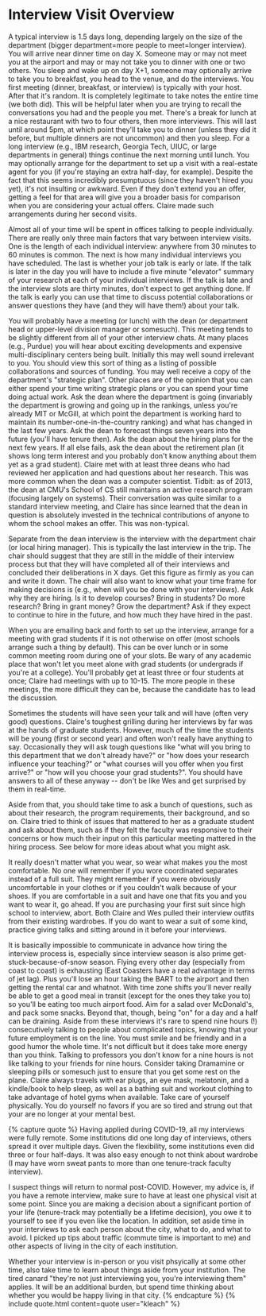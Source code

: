 # Interview Visit Overview

A typical interview is 1.5 days long, depending largely on the size of the
department (bigger department=more people to meet=longer
interview). You will arrive near dinner time on day X. Someone may or may not
meet you at the airport and may or may not take you to dinner with one or two
others. You sleep and wake up on day X+1, someone may optionally arrive to take
you to breakfast, you head to the venue, and do the interviews. You first
meeting (dinner, breakfast, or interview) is typically with your host. After that it's random. It is completely
legitimate to take notes the entire time (we both did).  This will be 
helpful later when you are trying to recall the conversations you had and the
people you met.  There's a break for lunch at a nice restaurant with two to four
others, then more interviews. This will last until around 5pm, at which point
they'll take you to dinner (unless they did it before, but multiple dinners are
not uncommon) and then you sleep.  For a long interview (e.g., IBM research,
Georgia Tech, UIUC, or large departments in general) things continue the next
morning until lunch. You may optionally arrange for the department to set up a
visit with a real-estate agent for you (if you're staying an extra half-day, for
example). Despite the fact that this seems incredibly presumptuous (since they
haven't hired you yet), it's not insulting or awkward. Even if they don't extend
you an offer, getting a feel for that area will give you a broader basis for
comparison when you are considering your actual offers.  Claire made such
arrangements during her second visits.

Almost all of your time will be spent in offices talking to people
individually. There are really only three main factors that vary between
interview visits. One is the length of each individual interview: anywhere
from 30 minutes to 60 minutes is common. The next is how many individual
interviews you have scheduled. The last is whether your job talk is early
or late. If the talk is later in the day you will have to include a five
minute "elevator" summary of your research at each of your individual
interviews. If the talk is late and the interview slots are thirty minutes,
don't expect to get anything done. If the talk is early you can use that
time to discuss potential collaborations or answer questions they have (and
they will have them!) about your talk. 
 
You will probably have a meeting (or lunch) with the dean (or department
head or upper-level division manager or somesuch). This meeting tends to be
slightly different from all of your other interview chats. At many places
(e.g., Purdue) you will hear about exciting developments and expensive
multi-disciplinary centers being built. Initially this may well sound
irrelevant to you. You should view this sort of thing as a listing of
possible collaborations and sources of funding. You may well receive a copy
of the department's "strategic plan". Other places are of the opinion that
you can either spend your time writing strategic plans or you can spend
your time doing actual work. Ask the dean where the department is going
(invariably the department is growing and going up in the rankings, unless
you're already MIT or McGill, at which point the department is working
hard to maintain its number-one-in-the-country ranking) and what has
changed in the last few years. Ask the dean to forecast things seven years
into the future (you'll have tenure then). Ask the dean about the hiring
plans for the next few years. If all else fails, ask the dean
about the retirement plan (it shows long term interest and you probably
don't know anything about them yet as a grad student). 
Claire met with at least three deans who had reviewed her application and had
questions about her research.  This was more common when the dean was a computer
scientist. Tidbit: as of 2013, the dean at CMU's School of CS still maintains an
active research program (focusing largely on systems).  Their conversation was
quite similar to a standard interview meeting, and Claire has since learned that
the dean in question is absolutely invested in the technical contributions of
anyone to whom the school makes an offer. This was non-typical.

Separate from the dean interview is the interview with the department chair
(or local hiring manager). This is typically the last interview in the
trip. The chair should suggest that they are still in the middle of their
interview process but that they will have completed all of their interviews
and concluded their deliberations in X days. Get this figure as firmly as
you can and write it down. The chair will also want to know what your
time frame for making decisions is (e.g., when will you be done with
your interviews). Ask why they are hiring. Is it to develop courses? Bring
in students? Do more research? Bring in grant money? Grow the department?  Ask
if they expect to continue to hire in the future, and how much they have hired
in the past.

When you are emailing back and forth to set up the interview, arrange for a
meeting with grad students if it is not otherwise on offer (most schools arrange
such a thing by default). This can be over lunch or in some common meeting room
during one of your slots. Be wary of any academic place that won't let you meet alone
with grad students (or undergrads if you're at a college). You'll probably get
at least three or four students at once; Claire had meetings with up to
10-15. The more people in these meetings, the more difficult they can be,
because the candidate has to lead the discussion. 

Sometimes the students will have seen your talk and will have (often very good)
questions.  Claire's toughest grilling during her interviews by far was at the
hands of graduate students.  However, much of the time the students will be
young (first or second year) and often won't really have anything to say.
Occasionally they will ask tough questions like "what will you bring to this
department that we don't already have?" or "how does your research influence
your teaching?" or "what courses will you offer when you first arrive?" or "how
will you choose your grad students?". You should have answers to all of these
anyway -- don't be like Wes and get surprised by them in real-time.

Aside from that, you should take time to ask a bunch of questions, such as about
their research, the program requirements, their background, and so on. Claire
tried to think of issues that mattered to her as a graduate student and ask
about them, such as if they felt the faculty was responsive to their concerns or
how much their input on this particular meeting mattered in the hiring process.
See below for more ideas about what you might ask.


It really doesn't matter what you wear, so wear what makes you the most
comfortable.  No one will remember if you wore coordinated separates
instead of a full suit.  They might remember if you were obviously
uncomfortable in your clothes or if you couldn't walk because of your
shoes.  If you are comfortable in a suit and have one that fits you and you
want to wear it, go ahead.  If you are purchasing your first suit since
high school to interview, abort.  Both Claire and Wes pulled their
interview outfits from their existing wardrobes.  If you do want to wear a
suit of some kind, practice giving talks and sitting around in it before
your interviews.

It is basically impossible to communicate in advance how tiring the
interview process is, especially since interview season is also prime
get-stuck-because-of-snow season. Flying every other day (especially from coast
to coast) is exhausting (East Coasters have a real advantage in terms of jet
lag). Plus you'll lose an hour taking the BART to the airport and then getting
the rental car and whatnot. With time zone shifts you'll never really be able to
get a good meal in transit (except for the ones they take you to) so you'll be
eating too much airport food. Aim for a salad over McDonald's, and pack some
snacks. Beyond that, though, being "on" for a day and a half can be
draining. Aside from these interviews it's rare to spend nine hours (!)
consecutively talking to people about complicated topics, knowing that your
future employment is on the line. You must smile and be friendly and in a good
humor the whole time. It's not difficult but it does take more energy than you
think. Talking to professors you don't know for a nine hours is not like talking
to your friends for nine hours. Consider taking Dramamine or sleeping pills or
somesuch just to ensure that you get some rest on the plane.  Claire always
travels with ear plugs, an eye mask, melatonin, and a kindle/book to help sleep,
as well as a bathing suit and workout clothing to take advantage of hotel gyms
when available.  Take care of yourself physically.  You do yourself no
favors if you are so tired and strung out that your are no longer at your mental
best.

{% capture quote %}
Having applied during COVID-19, all my interviews were fully remote.
Some institutions did one long day of interviews, others spread it over
multiple days.  Given the flexibility, some institutions even did three
or four half-days.  It was also easy enough to not think about wardrobe
(I may have worn sweat pants to more than one tenure-track faculty
interview). 

I suspect things will return to normal post-COVID.
However, my advice is, if you have a remote interview, make sure to have
at least one physical visit at some point.  Since you are making a decision
about a significant portion of your life (tenure-track may potentially
be a lifetime decision), you owe it to yourself to see if you even like
the location.  In addition, set aside time in your interviews to ask
each person about the city, what to do, and what to avoid.  I picked up
tips about traffic (commute time is important to me) and other aspects
of living in the city of each institution.

Whether your interview is in-person or you visit phsyically at some
other time, also take time to learn about things aside from your
institution.  The tired canard "they're not just interviewing you,
you're interviewing them" applies.  It will be an additional burden, but
spend time thinking about whether you would be happy living in that
city. 
{% endcapture %}
{% include quote.html content=quote user="kleach" %}

